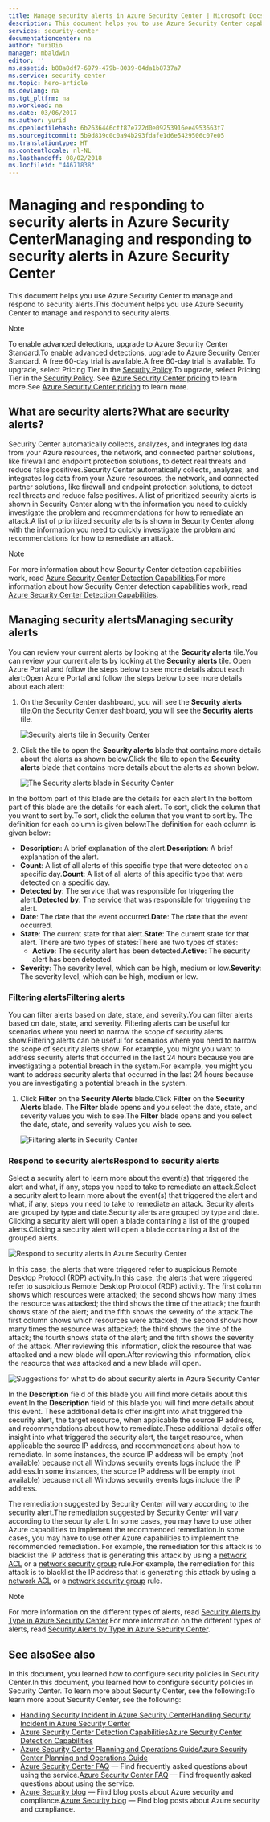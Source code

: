 ```yaml
---
title: Manage security alerts in Azure Security Center | Microsoft Docs
description: This document helps you to use Azure Security Center capabilities to manage and respond to security alerts.
services: security-center
documentationcenter: na
author: YuriDio
manager: mbaldwin
editor: ''
ms.assetid: b88a8df7-6979-479b-8039-04da1b8737a7
ms.service: security-center
ms.topic: hero-article
ms.devlang: na
ms.tgt_pltfrm: na
ms.workload: na
ms.date: 03/06/2017
ms.author: yurid
ms.openlocfilehash: 6b2636446cff87e722d0e09253916ee4953663f7
ms.sourcegitcommit: 5b9d839c0c0a94b293fdafe1d6e5429506c07e05
ms.translationtype: HT
ms.contentlocale: nl-NL
ms.lasthandoff: 08/02/2018
ms.locfileid: "44671838"
---
```

# <a name="managing-and-responding-to-security-alerts-in-azure-security-center"></a><span data-ttu-id="9f88d-103">Managing and responding to security alerts in Azure Security Center</span><span class="sxs-lookup"><span data-stu-id="9f88d-103">Managing and responding to security alerts in Azure Security Center</span></span>
<span data-ttu-id="9f88d-104">This document helps you use Azure Security Center to manage and respond to security alerts.</span><span class="sxs-lookup"><span data-stu-id="9f88d-104">This document helps you use Azure Security Center to manage and respond to security alerts.</span></span>

> [!NOTE]
> <span data-ttu-id="9f88d-105">To enable advanced detections, upgrade to Azure Security Center Standard.</span><span class="sxs-lookup"><span data-stu-id="9f88d-105">To enable advanced detections, upgrade to Azure Security Center Standard.</span></span> <span data-ttu-id="9f88d-106">A free 60-day trial is available.</span><span class="sxs-lookup"><span data-stu-id="9f88d-106">A free 60-day trial is available.</span></span> <span data-ttu-id="9f88d-107">To upgrade, select Pricing Tier in the [Security Policy](security-center-policies.md).</span><span class="sxs-lookup"><span data-stu-id="9f88d-107">To upgrade, select Pricing Tier in the [Security Policy](security-center-policies.md).</span></span> <span data-ttu-id="9f88d-108">See [Azure Security Center pricing](security-center-pricing.md) to learn more.</span><span class="sxs-lookup"><span data-stu-id="9f88d-108">See [Azure Security Center pricing](security-center-pricing.md) to learn more.</span></span>
>
>

## <a name="what-are-security-alerts"></a><span data-ttu-id="9f88d-109">What are security alerts?</span><span class="sxs-lookup"><span data-stu-id="9f88d-109">What are security alerts?</span></span>
<span data-ttu-id="9f88d-110">Security Center automatically collects, analyzes, and integrates log data from your Azure resources, the network, and connected partner solutions, like firewall and endpoint protection solutions, to detect real threats and reduce false positives.</span><span class="sxs-lookup"><span data-stu-id="9f88d-110">Security Center automatically collects, analyzes, and integrates log data from your Azure resources, the network, and connected partner solutions, like firewall and endpoint protection solutions, to detect real threats and reduce false positives.</span></span> <span data-ttu-id="9f88d-111">A list of prioritized security alerts is shown in Security Center along with the information you need to quickly investigate the problem and recommendations for how to remediate an attack.</span><span class="sxs-lookup"><span data-stu-id="9f88d-111">A list of prioritized security alerts is shown in Security Center along with the information you need to quickly investigate the problem and recommendations for how to remediate an attack.</span></span>


> [!NOTE]
> <span data-ttu-id="9f88d-112">For more information about how Security Center detection capabilities work, read [Azure Security Center Detection Capabilities](security-center-detection-capabilities.md).</span><span class="sxs-lookup"><span data-stu-id="9f88d-112">For more information about how Security Center detection capabilities work, read [Azure Security Center Detection Capabilities](security-center-detection-capabilities.md).</span></span>
>
>

## <a name="managing-security-alerts"></a><span data-ttu-id="9f88d-113">Managing security alerts</span><span class="sxs-lookup"><span data-stu-id="9f88d-113">Managing security alerts</span></span>
<span data-ttu-id="9f88d-114">You can review your current alerts by looking at the **Security alerts** tile.</span><span class="sxs-lookup"><span data-stu-id="9f88d-114">You can review your current alerts by looking at the **Security alerts** tile.</span></span> <span data-ttu-id="9f88d-115">Open Azure Portal and follow the steps below to see more details about each alert:</span><span class="sxs-lookup"><span data-stu-id="9f88d-115">Open Azure Portal and follow the steps below to see more details about each alert:</span></span>

1. <span data-ttu-id="9f88d-116">On the Security Center dashboard, you will see the **Security alerts** tile.</span><span class="sxs-lookup"><span data-stu-id="9f88d-116">On the Security Center dashboard, you will see the **Security alerts** tile.</span></span>

    ![Security alerts tile in Security Center](https://docstestmedia1.blob.core.windows.net/azure-media/articles/security-center/media/security-center-managing-and-responding-alerts/security-center-managing-and-responding-alerts-fig1-ga.png)

2. <span data-ttu-id="9f88d-118">Click the tile to open the **Security alerts** blade that contains more details about the alerts as shown below.</span><span class="sxs-lookup"><span data-stu-id="9f88d-118">Click the tile to open the **Security alerts** blade that contains more details about the alerts as shown below.</span></span>

   ![The Security alerts blade in Security Center](https://docstestmedia1.blob.core.windows.net/azure-media/articles/security-center/media/security-center-managing-and-responding-alerts/security-center-managing-and-responding-alerts-fig2-ga.png)

<span data-ttu-id="9f88d-120">In the bottom part of this blade are the details for each alert.</span><span class="sxs-lookup"><span data-stu-id="9f88d-120">In the bottom part of this blade are the details for each alert.</span></span> <span data-ttu-id="9f88d-121">To sort, click the column that you want to sort by.</span><span class="sxs-lookup"><span data-stu-id="9f88d-121">To sort, click the column that you want to sort by.</span></span> <span data-ttu-id="9f88d-122">The definition for each column is given below:</span><span class="sxs-lookup"><span data-stu-id="9f88d-122">The definition for each column is given below:</span></span>

* <span data-ttu-id="9f88d-123">**Description**: A brief explanation of the alert.</span><span class="sxs-lookup"><span data-stu-id="9f88d-123">**Description**: A brief explanation of the alert.</span></span>
* <span data-ttu-id="9f88d-124">**Count**: A list of all alerts of this specific type that were detected on a specific day.</span><span class="sxs-lookup"><span data-stu-id="9f88d-124">**Count**: A list of all alerts of this specific type that were detected on a specific day.</span></span>
* <span data-ttu-id="9f88d-125">**Detected by**: The service that was responsible for triggering the alert.</span><span class="sxs-lookup"><span data-stu-id="9f88d-125">**Detected by**: The service that was responsible for triggering the alert.</span></span>
* <span data-ttu-id="9f88d-126">**Date**: The date that the event occurred.</span><span class="sxs-lookup"><span data-stu-id="9f88d-126">**Date**: The date that the event occurred.</span></span>
* <span data-ttu-id="9f88d-127">**State**: The current state for that alert.</span><span class="sxs-lookup"><span data-stu-id="9f88d-127">**State**: The current state for that alert.</span></span> <span data-ttu-id="9f88d-128">There are two types of states:</span><span class="sxs-lookup"><span data-stu-id="9f88d-128">There are two types of states:</span></span>
  * <span data-ttu-id="9f88d-129">**Active**: The security alert has been detected.</span><span class="sxs-lookup"><span data-stu-id="9f88d-129">**Active**: The security alert has been detected.</span></span>
* <span data-ttu-id="9f88d-130">**Severity**: The severity level, which can be high, medium or low.</span><span class="sxs-lookup"><span data-stu-id="9f88d-130">**Severity**: The severity level, which can be high, medium or low.</span></span>

### <a name="filtering-alerts"></a><span data-ttu-id="9f88d-131">Filtering alerts</span><span class="sxs-lookup"><span data-stu-id="9f88d-131">Filtering alerts</span></span>
<span data-ttu-id="9f88d-132">You can filter alerts based on date, state, and severity.</span><span class="sxs-lookup"><span data-stu-id="9f88d-132">You can filter alerts based on date, state, and severity.</span></span> <span data-ttu-id="9f88d-133">Filtering alerts can be useful for scenarios where you need to narrow the scope of security alerts show.</span><span class="sxs-lookup"><span data-stu-id="9f88d-133">Filtering alerts can be useful for scenarios where you need to narrow the scope of security alerts show.</span></span> <span data-ttu-id="9f88d-134">For example, you might you want to address security alerts that occurred in the last 24 hours because you are investigating a potential breach in the system.</span><span class="sxs-lookup"><span data-stu-id="9f88d-134">For example, you might you want to address security alerts that occurred in the last 24 hours because you are investigating a potential breach in the system.</span></span>

1. <span data-ttu-id="9f88d-135">Click **Filter** on the **Security Alerts** blade.</span><span class="sxs-lookup"><span data-stu-id="9f88d-135">Click **Filter** on the **Security Alerts** blade.</span></span> <span data-ttu-id="9f88d-136">The **Filter** blade opens and you select the date, state, and severity values you wish to see.</span><span class="sxs-lookup"><span data-stu-id="9f88d-136">The **Filter** blade opens and you select the date, state, and severity values you wish to see.</span></span>

    ![Filtering alerts in Security Center](https://docstestmedia1.blob.core.windows.net/azure-media/articles/security-center/media/security-center-managing-and-responding-alerts/security-center-managing-and-responding-alerts-fig3-2017.png)

### <a name="respond-to-security-alerts"></a><span data-ttu-id="9f88d-138">Respond to security alerts</span><span class="sxs-lookup"><span data-stu-id="9f88d-138">Respond to security alerts</span></span>
<span data-ttu-id="9f88d-139">Select a security alert to learn more about the event(s) that triggered the alert and what, if any, steps you need to take to remediate an attack.</span><span class="sxs-lookup"><span data-stu-id="9f88d-139">Select a security alert to learn more about the event(s) that triggered the alert and what, if any, steps you need to take to remediate an attack.</span></span> <span data-ttu-id="9f88d-140">Security alerts are grouped by type and date.</span><span class="sxs-lookup"><span data-stu-id="9f88d-140">Security alerts are grouped by type and date.</span></span> <span data-ttu-id="9f88d-141">Clicking a security alert will open a blade containing a list of the grouped alerts.</span><span class="sxs-lookup"><span data-stu-id="9f88d-141">Clicking a security alert will open a blade containing a list of the grouped alerts.</span></span>

![Respond to security alerts in Azure Security Center](https://docstestmedia1.blob.core.windows.net/azure-media/articles/security-center/media/security-center-managing-and-responding-alerts/security-center-managing-and-responding-alerts-fig5-ga.png)

<span data-ttu-id="9f88d-143">In this case, the alerts that were triggered refer to suspicious Remote Desktop Protocol (RDP) activity.</span><span class="sxs-lookup"><span data-stu-id="9f88d-143">In this case, the alerts that were triggered refer to suspicious Remote Desktop Protocol (RDP) activity.</span></span> <span data-ttu-id="9f88d-144">The first column shows which resources were attacked; the second shows how many times the resource was attacked; the third shows the time of the attack; the fourth shows state of the alert; and the fifth shows the severity of the attack.</span><span class="sxs-lookup"><span data-stu-id="9f88d-144">The first column shows which resources were attacked; the second shows how many times the resource was attacked; the third shows the time of the attack; the fourth shows state of the alert; and the fifth shows the severity of the attack.</span></span> <span data-ttu-id="9f88d-145">After reviewing this information, click the resource that was attacked and a new blade will open.</span><span class="sxs-lookup"><span data-stu-id="9f88d-145">After reviewing this information, click the resource that was attacked and a new blade will open.</span></span>

![Suggestions for what to do about security alerts in Azure Security Center](https://docstestmedia1.blob.core.windows.net/azure-media/articles/security-center/media/security-center-managing-and-responding-alerts/security-center-managing-and-responding-alerts-fig6-ga.png)

<span data-ttu-id="9f88d-147">In the **Description** field of this blade you will find more details about this event.</span><span class="sxs-lookup"><span data-stu-id="9f88d-147">In the **Description** field of this blade you will find more details about this event.</span></span> <span data-ttu-id="9f88d-148">These additional details offer insight into what triggered the security alert, the target resource, when applicable the source IP address, and recommendations about how to remediate.</span><span class="sxs-lookup"><span data-stu-id="9f88d-148">These additional details offer insight into what triggered the security alert, the target resource, when applicable the source IP address, and recommendations about how to remediate.</span></span>  <span data-ttu-id="9f88d-149">In some instances, the source IP address will be empty (not available) because not all Windows security events logs include the IP address.</span><span class="sxs-lookup"><span data-stu-id="9f88d-149">In some instances, the source IP address will be empty (not available) because not all Windows security events logs include the IP address.</span></span>

<span data-ttu-id="9f88d-150">The remediation suggested by Security Center will vary according to the security alert.</span><span class="sxs-lookup"><span data-stu-id="9f88d-150">The remediation suggested by Security Center will vary according to the security alert.</span></span> <span data-ttu-id="9f88d-151">In some cases, you may have to use other Azure capabilities to implement the recommended remediation.</span><span class="sxs-lookup"><span data-stu-id="9f88d-151">In some cases, you may have to use other Azure capabilities to implement the recommended remediation.</span></span> <span data-ttu-id="9f88d-152">For example, the remediation for this attack is to blacklist the IP address that is generating this attack by using a [network ACL](../virtual-network/virtual-networks-acl.md) or a [network security group](../virtual-network/virtual-networks-nsg.md) rule.</span><span class="sxs-lookup"><span data-stu-id="9f88d-152">For example, the remediation for this attack is to blacklist the IP address that is generating this attack by using a [network ACL](../virtual-network/virtual-networks-acl.md) or a [network security group](../virtual-network/virtual-networks-nsg.md) rule.</span></span>

> [!NOTE]
> <span data-ttu-id="9f88d-153">For more information on the different types of alerts, read [Security Alerts by Type in Azure Security Center](security-center-alerts-type.md).</span><span class="sxs-lookup"><span data-stu-id="9f88d-153">For more information on the different types of alerts, read [Security Alerts by Type in Azure Security Center](security-center-alerts-type.md).</span></span>
>
>

## <a name="see-also"></a><span data-ttu-id="9f88d-154">See also</span><span class="sxs-lookup"><span data-stu-id="9f88d-154">See also</span></span>
<span data-ttu-id="9f88d-155">In this document, you learned how to configure security policies in Security Center.</span><span class="sxs-lookup"><span data-stu-id="9f88d-155">In this document, you learned how to configure security policies in Security Center.</span></span> <span data-ttu-id="9f88d-156">To learn more about Security Center, see the following:</span><span class="sxs-lookup"><span data-stu-id="9f88d-156">To learn more about Security Center, see the following:</span></span>

* [<span data-ttu-id="9f88d-157">Handling Security Incident in Azure Security Center</span><span class="sxs-lookup"><span data-stu-id="9f88d-157">Handling Security Incident in Azure Security Center</span></span>](security-center-incident.md)
* [<span data-ttu-id="9f88d-158">Azure Security Center Detection Capabilities</span><span class="sxs-lookup"><span data-stu-id="9f88d-158">Azure Security Center Detection Capabilities</span></span>](security-center-detection-capabilities.md)
* [<span data-ttu-id="9f88d-159">Azure Security Center Planning and Operations Guide</span><span class="sxs-lookup"><span data-stu-id="9f88d-159">Azure Security Center Planning and Operations Guide</span></span>](security-center-planning-and-operations-guide.md)
* <span data-ttu-id="9f88d-160">[Azure Security Center FAQ](security-center-faq.md) — Find frequently asked questions about using the service.</span><span class="sxs-lookup"><span data-stu-id="9f88d-160">[Azure Security Center FAQ](security-center-faq.md) — Find frequently asked questions about using the service.</span></span>
* <span data-ttu-id="9f88d-161">[Azure Security blog](http://blogs.msdn.com/b/azuresecurity/) — Find blog posts about Azure security and compliance.</span><span class="sxs-lookup"><span data-stu-id="9f88d-161">[Azure Security blog](http://blogs.msdn.com/b/azuresecurity/) — Find blog posts about Azure security and compliance.</span></span>





